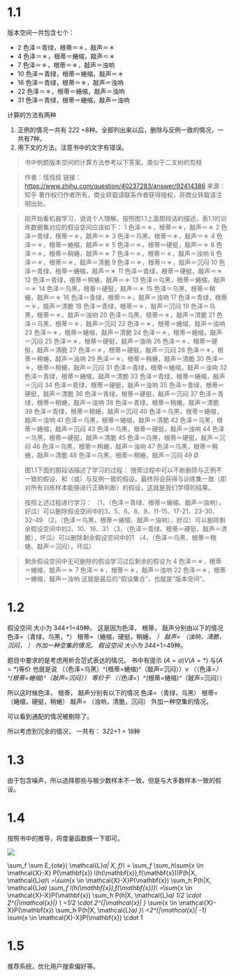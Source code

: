 # 1.1

版本空间一共包含七个：

- 2 色泽＝青绿，根蒂＝＊，敲声＝＊
- 4 色泽＝＊，根蒂＝蜷缩，敲声＝＊
- 7 色泽＝＊，根蒂＝＊，敲声＝浊响
- 10 色泽＝青绿，根蒂＝蜷缩，敲声＝＊
- 16 色泽＝青绿，根蒂＝＊，敲声＝浊响
- 22 色泽＝＊，根蒂＝蜷缩，敲声＝浊响
- 31 色泽＝青绿，根蒂＝蜷缩，敲声＝浊响

计算的方法有两种
1. 正例的情况一共有 2*2*2 =8种。全部列出来以后，删除与反例一致的情况，一共有7种。
2. 用下文的方法。注意书中的文字有错误。




>书中例题版本空间的计算方法参考以下答案。类似于二叉树的剪枝

>作者：怪叔叔
>链接：https://www.zhihu.com/question/40237283/answer/92414386
>来源：知乎
>著作权归作者所有。商业转载请联系作者获得授权，非商业转载请注明出处。

>刚开始看机器学习，说说个人理解。按照图1.1上面那段话的描述，表1.1的训练数据集对应的假设空间应该如下：
>1 色泽＝＊，根蒂＝＊，敲声＝＊
>2 色泽＝青绿，根蒂＝＊，敲声＝＊
>3 色泽＝乌黑，根蒂＝＊，敲声＝＊
>4 色泽＝＊，根蒂＝蜷缩，敲声＝＊
>5 色泽＝＊，根蒂＝硬挺，敲声＝＊
>6 色泽＝＊，根蒂＝稍蜷，敲声＝＊
>7 色泽＝＊，根蒂＝＊，敲声＝浊响
>8 色泽＝＊，根蒂＝＊，敲声＝清脆
>9 色泽＝＊，根蒂＝＊，敲声＝沉闷
>10 色泽＝青绿，根蒂＝蜷缩，敲声＝＊
>11 色泽＝青绿，根蒂＝硬挺，敲声＝＊
>12 色泽＝青绿，根蒂＝稍蜷，敲声＝＊
>13 色泽＝乌黑，根蒂＝蜷缩，敲声＝＊
>14 色泽＝乌黑，根蒂＝硬挺，敲声＝＊
>15 色泽＝乌黑，根蒂＝稍蜷，敲声＝＊
>16 色泽＝青绿，根蒂＝＊，敲声＝浊响
>17 色泽＝青绿，根蒂＝＊，敲声＝清脆
>18 色泽＝青绿，根蒂＝＊，敲声＝沉闷
>19 色泽＝乌黑，根蒂＝＊，敲声＝浊响
>20 色泽＝乌黑，根蒂＝＊，敲声＝清脆
>21 色泽＝乌黑，根蒂＝＊，敲声＝沉闷
>22 色泽＝＊，根蒂＝蜷缩，敲声＝浊响
>23 色泽＝＊，根蒂＝蜷缩，敲声＝清脆
>24 色泽＝＊，根蒂＝蜷缩，敲声＝沉闷
>25 色泽＝＊，根蒂＝硬挺，敲声＝浊响
>26 色泽＝＊，根蒂＝硬挺，敲声＝清脆
>27 色泽＝＊，根蒂＝硬挺，敲声＝沉闷
>28 色泽＝＊，根蒂＝稍蜷，敲声＝浊响
>29 色泽＝＊，根蒂＝稍蜷，敲声＝清脆
>30 色泽＝＊，根蒂＝稍蜷，敲声＝沉闷
>31 色泽＝青绿，根蒂＝蜷缩，敲声＝浊响
>32 色泽＝青绿，根蒂＝蜷缩，敲声＝清脆
>33 色泽＝青绿，根蒂＝蜷缩，敲声＝沉闷
>34 色泽＝青绿，根蒂＝硬挺，敲声＝浊响
>35 色泽＝青绿，根蒂＝硬挺，敲声＝清脆
>36 色泽＝青绿，根蒂＝硬挺，敲声＝沉闷
>37 色泽＝青绿，根蒂＝稍蜷，敲声＝浊响
>38 色泽＝青绿，根蒂＝稍蜷，敲声＝清脆
>39 色泽＝青绿，根蒂＝稍蜷，敲声＝沉闷
>40 色泽＝乌黑，根蒂＝蜷缩，敲声＝浊响
>41 色泽＝乌黑，根蒂＝蜷缩，敲声＝清脆
>42 色泽＝乌黑，根蒂＝蜷缩，敲声＝沉闷
>43 色泽＝乌黑，根蒂＝硬挺，敲声＝浊响
>44 色泽＝乌黑，根蒂＝硬挺，敲声＝清脆
>45 色泽＝乌黑，根蒂＝硬挺，敲声＝沉闷
>46 色泽＝乌黑，根蒂＝稍蜷，敲声＝浊响
>47 色泽＝乌黑，根蒂＝稍蜷，敲声＝清脆
>48 色泽＝乌黑，根蒂＝稍蜷，敲声＝沉闷
>49 Ø

>图1.1下面的那段话描述了学习的过程：
>搜索过程中可以不断删除与正例不一致的假设、和（或）与反例一致的假设。最终将会获得与训练集一致（即对所有训练样本能够进行正确判断）的假设，这就是我们学得的结果。

>按照上述过程进行学习：
>（1，（色泽＝青绿、根蒂＝蜷缩、敲声＝浊响），好瓜）可以删除假设空间中的3、5、6、8、9、11-15、17-21、23-30、32-49
>（2，（色泽＝乌黑、根蒂＝蜷缩、敲声＝浊响），好瓜）可以删除剩余假设空间中的2、10、16、31
>（3，（色泽＝青绿、根蒂＝硬挺、敲声＝清脆），坏瓜）可以删除剩余假设空间中的1
>（4，（色泽＝乌黑、根蒂＝稍蜷、敲声＝沉闷），坏瓜）

>剩余假设空间中无可删除的假设学习过后剩余的假设为
>4 色泽＝＊，根蒂＝蜷缩，敲声＝＊
>7 色泽＝＊，根蒂＝＊，敲声＝浊响
>22 色泽＝＊，根蒂＝蜷缩，敲声＝浊响
>这就是最后的“假设集合”，也就是“版本空间”。

# 1.2
假设空间 大小为 3*4*4+1=49种。
这是因为色泽， 根蒂， 敲声分别由以下的情况
色泽=（青绿，乌黑，*）
根蒂=（蜷缩，硬挺，稍蜷， *）
敲声= （浊响，清脆，沉闷， *）
外加一种空集的情况。
假设空间 大小为 3*4*4+1=49种。

题目中要求的是考虑用析合范式表达的情况。
书中有提示
$(A=a)V (A=*)$ 与$(A=*)$等价
也就是说
（（色泽=乌黑）^(根蒂=蜷缩)^（敲声=沉闷））v （（色泽=*）^(根蒂=蜷缩)^（敲声=沉闷））
等价于
（（色泽=*）^(根蒂=蜷缩)^（敲声=沉闷））

所以这时候色泽， 根蒂， 敲声分别有以下的情况
色泽=（青绿，乌黑）
根蒂=（蜷缩，硬挺，稍蜷）
敲声= （浊响，清脆，沉闷）
外加一种空集的情况。

可以看到通配的情况被剔除了。

所以考虑到冗余的情况， 一共有： 3*2*2+1 = 18种

# 1.3

由于包含噪声，所以选择那些与极少数样本不一致，但是与大多数样本一致的假设。


# 1.4
按照书中的推导，将度量函数换一下即可。

![](http://latex.codecogs.com/gif.latex?\\sum_f%20\\sum%20E_{ote}(%20\\mathcal{L}_a|%20X,%20f)\\\\%20=%20\\sum_f%20\\sum_h\\sum_{x%20\\in%20\\mathcal{X}-X}%20P(\\mathbf{x})%20l(h(\\mathbf{x}),f(\\mathbf{x}))P(h|X,%20\\mathcal{L}_a)\\\\%20=\\sum_{x%20\\in%20\\mathcal{X}-X}P(\\mathbf{x})%20\\sum_h%20P(h|X,%20\\mathcal{L}_a)%20\\sum_f%20l(h(\\mathbf{x}),f(\\mathbf{x}))\\\\%20=\\sum_{x%20\\in%20\\mathcal{X}-X}P(\\mathbf{x})%20\\sum_h%20P(h|X,%20\\mathcal{L}_a)%201/2%20\\cdot%202^{|\\mathcal{x}|}%20\\\\%20=1/2%20\\cdot%202^{|\\mathcal{x}|%20}%20\\sum_{x%20\\in%20\\mathcal{X}-X}P(\\mathbf{x})%20\\sum_h%20P(h|X,%20\\mathcal{L}_a)%20}\\\\%20=2^{|\\mathcal{x}|%20-1}%20\\sum_{x%20\\in%20\\mathcal{X}-X}P(\\mathbf{x})%20\\cdot%201) 



\sum_f \sum E_{ote}( \mathcal{L}_a| X, f)\\ = \sum_f \sum_h\sum_{x \in \mathcal{X}-X} P(\mathbf{x}) l(h(\mathbf{x}),f(\mathbf{x}))P(h|X, \mathcal{L}_a)\\ =\sum_{x \in \mathcal{X}-X}P(\mathbf{x}) \sum_h P(h|X, \mathcal{L}_a) \sum_f l(h(\mathbf{x}),f(\mathbf{x}))\\ =\sum_{x \in \mathcal{X}-X}P(\mathbf{x}) \sum_h P(h|X, \mathcal{L}_a) 1/2 \cdot 2^{|\mathcal{x}|} \\ =1/2 \cdot 2^{|\mathcal{x}| } \sum_{x \in \mathcal{X}-X}P(\mathbf{x}) \sum_h P(h|X, \mathcal{L}_a) }\\ =2^{|\mathcal{x}| -1} \sum_{x \in \mathcal{X}-X}P(\mathbf{x}) \cdot 1

# 1.5
推荐系统，优化用户搜索偏好等。


